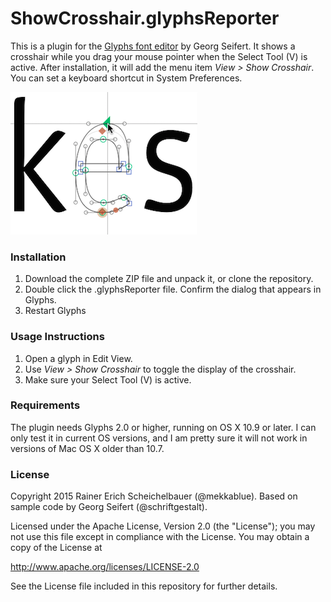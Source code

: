 # ShowCrosshair.glyphsReporter

This is a plugin for the [Glyphs font editor](http://glyphsapp.com/) by Georg Seifert.
It shows a crosshair while you drag your mouse pointer when the Select Tool (V) is active.
After installation, it will add the menu item *View > Show Crosshair*.
You can set a keyboard shortcut in System Preferences.

![Crosshair.](ShowCrosshair.png "Show Crosshair Screenshot")

### Installation

1. Download the complete ZIP file and unpack it, or clone the repository.
2. Double click the .glyphsReporter file. Confirm the dialog that appears in Glyphs.
3. Restart Glyphs

### Usage Instructions

1. Open a glyph in Edit View.
2. Use *View > Show Crosshair* to toggle the display of the crosshair.
3. Make sure your Select Tool (V) is active.

### Requirements

The plugin needs Glyphs 2.0 or higher, running on OS X 10.9 or later. I can only test it in current OS versions, and I am pretty sure it will not work in versions of Mac OS X older than 10.7.

### License

Copyright 2015 Rainer Erich Scheichelbauer (@mekkablue).
Based on sample code by Georg Seifert (@schriftgestalt).

Licensed under the Apache License, Version 2.0 (the "License");
you may not use this file except in compliance with the License.
You may obtain a copy of the License at

http://www.apache.org/licenses/LICENSE-2.0

See the License file included in this repository for further details.

